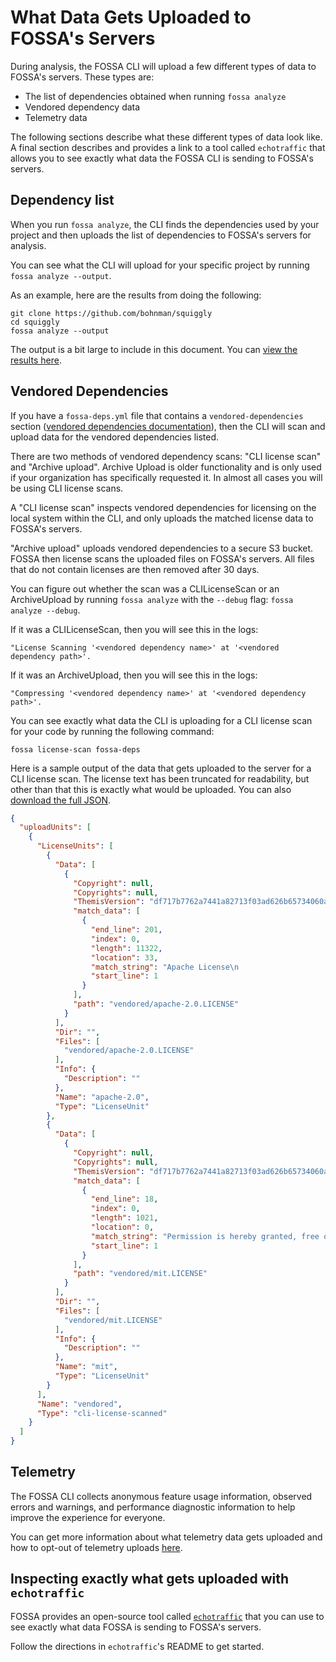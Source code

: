 # What Data Gets Uploaded to FOSSA's Servers

During analysis, the FOSSA CLI will upload a few different types of data to FOSSA's servers. These types are:

* The list of dependencies obtained when running `fossa analyze`
* Vendored dependency data
* Telemetry data

The following sections describe what these different types of data look like. A final section describes and provides a link to a tool called `echotraffic` that allows you to see exactly what data the FOSSA CLI is sending to FOSSA's servers.

## Dependency list

When you run `fossa analyze`, the CLI finds the dependencies used by your project and then uploads the list of dependencies to FOSSA's servers for analysis.

You can see what the CLI will upload for your specific project by running `fossa analyze --output`.

As an example, here are the results from doing the following:

```
git clone https://github.com/bohnman/squiggly
cd squiggly
fossa analyze --output
```

The output is a bit large to include in this document. You can [view the results here](../assets/fossa-analyze-output.json).

## Vendored Dependencies

If you have a `fossa-deps.yml` file that contains a `vendored-dependencies` section ([vendored dependencies documentation](../features/vendored-dependencies.md)), then the CLI will scan and upload data for the vendored dependencies listed.

There are two methods of vendored dependency scans: "CLI license scan" and "Archive upload". Archive Upload is older functionality and is only used if your organization has specifically requested it. In almost all cases you will be using CLI license scans.

A "CLI license scan" inspects vendored dependencies for licensing on the local system within the CLI, and only uploads the matched license data to FOSSA's servers.

"Archive upload" uploads vendored dependencies to a secure S3 bucket. FOSSA then license scans the uploaded files on FOSSA's servers. All files that do not contain licenses are then removed after 30 days.

You can figure out whether the scan was a CLILicenseScan or an ArchiveUpload by running `fossa analyze` with the `--debug` flag: `fossa analyze --debug`.

If it was a CLILicenseScan, then you will see this in the logs:

```
"License Scanning '<vendored dependency name>' at '<vendored dependency path>'.
```

If it was an ArchiveUpload, then you will see this in the logs:

```
"Compressing '<vendored dependency name>' at '<vendored dependency path>'.
```

You can see exactly what data the CLI is uploading for a CLI license scan for your code by running the following command:

```
fossa license-scan fossa-deps
```

Here is a sample output of the data that gets uploaded to the server for a CLI license scan. The license text has been truncated for readability, but other than that this is exactly what would be uploaded. You can also [download the full JSON](../assets/license-scan-data.json).

```json
{
  "uploadUnits": [
    {
      "LicenseUnits": [
        {
          "Data": [
            {
              "Copyright": null,
              "Copyrights": null,
              "ThemisVersion": "df717b7762a7441a82713f03ad626b65734060ae",
              "match_data": [
                {
                  "end_line": 201,
                  "index": 0,
                  "length": 11322,
                  "location": 33,
                  "match_string": "Apache License\n                           Version 2.0, January 2004\n                        http://www.apache.org/licenses/\n\n   TERMS AND CONDITIONS FOR USE, REPRODUCTION, AND DISTRIBUTION ...  WITHOUT WARRANTIES OR CONDITIONS OF ANY KIND, either express or implied.\n   See the License for the specific language governing permissions and\n   limitations under the License.",
                  "start_line": 1
                }
              ],
              "path": "vendored/apache-2.0.LICENSE"
            }
          ],
          "Dir": "",
          "Files": [
            "vendored/apache-2.0.LICENSE"
          ],
          "Info": {
            "Description": ""
          },
          "Name": "apache-2.0",
          "Type": "LicenseUnit"
        },
        {
          "Data": [
            {
              "Copyright": null,
              "Copyrights": null,
              "ThemisVersion": "df717b7762a7441a82713f03ad626b65734060ae",
              "match_data": [
                {
                  "end_line": 18,
                  "index": 0,
                  "length": 1021,
                  "location": 0,
                  "match_string": "Permission is hereby granted, free of charge, to any person obtaining\na copy of this software ...\nSOFTWARE OR THE USE OR OTHER DEALINGS IN THE SOFTWARE.",
                  "start_line": 1
                }
              ],
              "path": "vendored/mit.LICENSE"
            }
          ],
          "Dir": "",
          "Files": [
            "vendored/mit.LICENSE"
          ],
          "Info": {
            "Description": ""
          },
          "Name": "mit",
          "Type": "LicenseUnit"
        }
      ],
      "Name": "vendored",
      "Type": "cli-license-scanned"
    }
  ]
}
```

## Telemetry

The FOSSA CLI collects anonymous feature usage information, observed errors and warnings, and performance diagnostic information to help improve the experience for everyone.

You can get more information about what telemetry data gets uploaded and how to opt-out of telemetry uploads [here](../telemetry.md).

## Inspecting exactly what gets uploaded with `echotraffic`

FOSSA provides an open-source tool called [`echotraffic`](https://github.com/fossas/echotraffic) that you can use to see exactly what data FOSSA is sending to FOSSA's servers.

Follow the directions in `echotraffic`'s README to get started.
